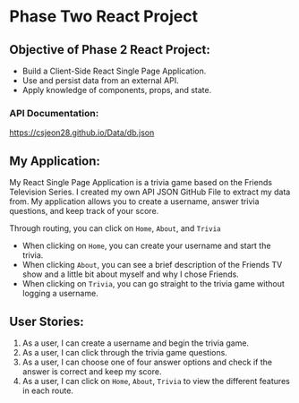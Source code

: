 # Phase Two React Project

## Objective of Phase 2 React Project:
* Build a Client-Side React Single Page Application.
* Use and persist data from an external API.
* Apply knowledge of components, props, and state.

### API Documentation: 
https://csjeon28.github.io/Data/db.json

## My Application: 
My React Single Page Application is a trivia game based on the Friends Television Series. I created my own API JSON GitHub File to extract my data from. My application allows you to create a username, answer trivia questions, and keep track of your score. 

Through routing, you can click on `Home`, `About`, and `Trivia` 
* When clicking on `Home`, you can create your username and start the trivia.    
* When clicking `About`, you can see a brief description of the Friends TV show and a little bit about myself and why I chose Friends.   
* When clicking on `Trivia`, you can go straight to the trivia game without logging a username.   

## User Stories:

1. As a user, I can create a username and begin the trivia game. 
2. As a user, I can click through the trivia game questions.
3. As a user, I can choose one of four answer options and check if the answer is correct and keep my score.
4. As a user, I can click on `Home`, `About`, `Trivia` to view the different features in each route. 

